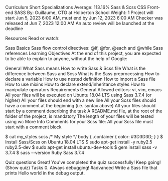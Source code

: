 Curriculum Short Specializations Average: 113.16% Sass & Scss CSS Front-end SASS By: Guillaume, CTO at Holberton School Weight: 1 Project will start Jun 5, 2023 6:00 AM, must end by Jun 12, 2023 6:00 AM Checker was released at Jun 7, 2023 12:00 AM An auto review will be launched at the deadline

Resources Read or watch:

Sass Basics Sass flow control directives: @if, @for, @each and @while Sass references Learning Objectives At the end of this project, you are expected to be able to explain to anyone, without the help of Google:

General What Sass means How to write Sass & Scss file What is the difference between Sass and Scss What is the Sass preprocessing How to declare a variable How to use nested definition How to import a Sass file How to use mixins How to declare extend/inheritance styles How to manipulate operators Requirements General Allowed editors: vi, vim, emacs All your files will be executed on Ubuntu 18.04 LTS using Sass 3.7.4 (or higher) All your files should end with a new line All your Scss files should have a comment at the beginning (i.e. syntax above) All your files should start by a comment describing the task A README.md file, at the root of the folder of the project, is mandatory The length of your files will be tested using wc More Info Comments for your Scss file: All your Scss file must start with a comment block

$ cat my_styles.scss /* My style */ body { .container { color: #3D3D3D; } } $ Install Sass/Scss on Ubuntu 18.04 LTS $ sudo apt-get install -y ruby2.5 ruby2.5-dev $ sudo apt-get install ubuntu-dev-tools $ gem install sass -v 3.7.4 $ sass --version Ruby Sass 3.7.4

Quiz questions Great! You've completed the quiz successfully! Keep going! (Show quiz) Tasks 0. Always debugging! #advanced Write a Sass file that prints Hello world in the debug output.
